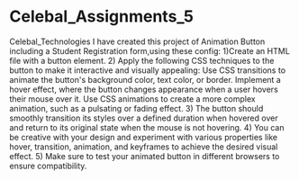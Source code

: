 # Celebal_Assignments_5
Celebal_Technologies
I have created this project of Animation Button including a Student Registration form,using these config:
1)Create an HTML file with a button element.
2) Apply the following CSS techniques to the button to make it interactive and visually appealing:
Use CSS transitions to animate the button's background color, text color, or border.
Implement a hover effect, where the button changes appearance when a user hovers their mouse over it.
Use CSS animations to create a more complex animation, such as a pulsating or fading effect.
3) The button should smoothly transition its styles over a defined duration when hovered over and return to its original state when the mouse is not hovering.
4) You can be creative with your design and experiment with various properties like hover, transition, animation, and keyframes to achieve the desired visual effect.
5) Make sure to test your animated button in different browsers to ensure compatibility.
